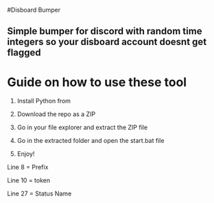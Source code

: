 #Disboard Bumper  
 
## Simple bumper for discord with random time integers so your disboard account doesnt get flagged 
 
# Guide on how to use these tool   
  
1. Install Python from  
  
2. Download the repo as a ZIP    
   
3. Go in your file explorer and extract the ZIP file
 
4. Go in the extracted folder and open the start.bat file

5. Enjoy!  
    
Line 8 = Prefix   
  
Line 10 = token   
  
Line 27 = Status Name    